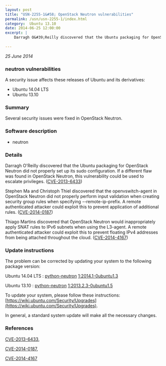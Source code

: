 ```yaml
---
layout: post
title: "USN-2255-1&#58; OpenStack Neutron vulnerabilities"
permalink: /usn/usn-2255-1/index.html
category:  Ubuntu 13.10
date: 2014-06-25 12:00:00
excerpt: |
    Darragh O&#39;Reilly discovered that the Ubuntu packaging for OpenStack Neutron did not properly set up its sudo configuration. If a different flaw was found in OpenStack Neutron, this vulnerability could be used to escalate privileges. ([CVE-2013-6433](http://people.ubuntu.com/~ubuntu-security/cve/CVE-2013-6433))
    
--- 
```

 
 

*25 June 2014*

### neutron vulnerabilities

A security issue affects these releases of Ubuntu and its derivatives:

* Ubuntu 14.04 LTS
* Ubuntu 13.10

### Summary

Several security issues were fixed in OpenStack Neutron. 

### Software description

* neutron 

### Details

Darragh O&#39;Reilly discovered that the Ubuntu packaging for OpenStack Neutron did not properly set up its sudo configuration. If a different flaw was found in OpenStack Neutron, this vulnerability could be used to escalate privileges. ([CVE-2013-6433](http://people.ubuntu.com/~ubuntu-security/cve/CVE-2013-6433))

Stephen Ma and Christoph Thiel discovered that the openvswitch-agent in OpenStack Neutron did not properly perform input validation when creating security group rules when specifying --remote-ip-prefix. A remote authenticated attacker could exploit this to prevent application of additional rules. ([CVE-2014-0187](http://people.ubuntu.com/~ubuntu-security/cve/CVE-2014-0187))

Thiago Martins discovered that OpenStack Neutron would inappropriately apply SNAT rules to IPv6 subnets when using the L3-agent. A remote authenticated attacker could exploit this to prevent floating IPv4 addresses from being attached throughout the cloud. ([CVE-2014-4167](http://people.ubuntu.com/~ubuntu-security/cve/CVE-2014-4167)) 

### Update instructions

The problem can be corrected by updating your system to the following package version:

Ubuntu 14.04 LTS
 : [python-neutron](https://launchpad.net/ubuntu/+source/neutron) <span> [1:2014.1-0ubuntu1.3](https://launchpad.net/ubuntu/+source/neutron/1:2014.1-0ubuntu1.3) </span> 

Ubuntu 13.10
 : [python-neutron](https://launchpad.net/ubuntu/+source/neutron) <span> [1:2013.2.3-0ubuntu1.5](https://launchpad.net/ubuntu/+source/neutron/1:2013.2.3-0ubuntu1.5) </span> 

To update your system, please follow these instructions: [https://wiki.ubuntu.com/Security/Upgrades](https://wiki.ubuntu.com/Security/Upgrades).

In general, a standard system update will make all the necessary changes. 

### References

 
 [CVE-2013-6433](http://people.ubuntu.com/~ubuntu-security/cve/CVE-2013-6433), 

 [CVE-2014-0187](http://people.ubuntu.com/~ubuntu-security/cve/CVE-2014-0187), 

 [CVE-2014-4167](http://people.ubuntu.com/~ubuntu-security/cve/CVE-2014-4167)
 


